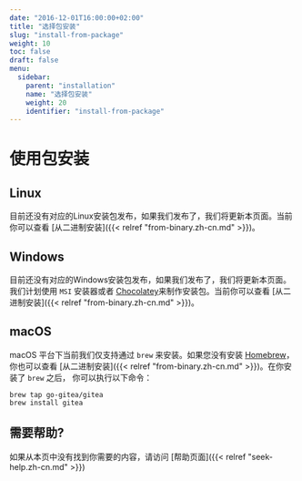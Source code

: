 ```yaml
---
date: "2016-12-01T16:00:00+02:00"
title: "选择包安装"
slug: "install-from-package"
weight: 10
toc: false
draft: false
menu:
  sidebar:
    parent: "installation"
    name: "选择包安装"
    weight: 20
    identifier: "install-from-package"
---
```


# 使用包安装

## Linux

目前还没有对应的Linux安装包发布，如果我们发布了，我们将更新本页面。当前你可以查看 [从二进制安装]({{< relref "from-binary.zh-cn.md" >}})。

## Windows

目前还没有对应的Windows安装包发布，如果我们发布了，我们将更新本页面。我们计划使用 `MSI` 安装器或者 [Chocolatey](https://chocolatey.org/)来制作安装包。当前你可以查看 [从二进制安装]({{< relref "from-binary.zh-cn.md" >}})。

## macOS

macOS 平台下当前我们仅支持通过 `brew` 来安装。如果您没有安装 [Homebrew](http://brew.sh/)，你也可以查看 [从二进制安装]({{< relref "from-binary.zh-cn.md" >}})。在你安装了 `brew` 之后， 你可以执行以下命令：

```
brew tap go-gitea/gitea
brew install gitea
```

## 需要帮助?

如果从本页中没有找到你需要的内容，请访问 [帮助页面]({{< relref "seek-help.zh-cn.md" >}})
